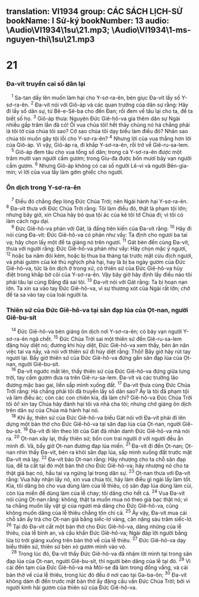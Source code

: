 translation: VI1934
group: CÁC SÁCH LỊCH-SỬ
bookName: I Sử-ký 
bookNumber: 13
audio: \Audio\VI1934\1su\21.mp3; \Audio\VI1934\1-ms-nguyen-thi\1su\21.mp3
-------

<div class="title"><h1>21</h1><h3>Đa-vít truyền cai số dân lại</h3></div>
<span class="verse 1su_21_1"> <sup>1</sup> Sa-tan dấy lên muốn làm hại cho Y-sơ-ra-ên, bèn giục Đa-vít lấy số Y-sơ-ra-ên. </span>
<span class="verse 1su_21_2"><sup>2</sup> Đa-vít nói với Giô-áp và các quan trưởng của dân sự rằng: Hãy đi lấy số dân sự, từ Bê-e-Sê-ba cho đến Đan; rồi đem về tâu lại cho ta, để ta biết số họ. </span>
<span class="verse 1su_21_3"><sup>3</sup> Giô-áp thưa: Nguyện Đức Giê-hô-va gia thêm dân sự Ngài nhiều gấp trăm lần đã có! Ôi vua chúa tôi! hết thảy chúng nó há chẳng phải là tôi tớ của chúa tôi sao? Cớ sao chúa tôi dạy biểu làm điều đó? Nhân sao chúa tôi muốn gây tội lỗi cho Y-sơ-ra-ên? </span>
<span class="verse 1su_21_4"><sup>4</sup> Nhưng lời của vua thắng hơn lời của Giô-áp. Vì vậy, Giô-áp ra, đi khắp Y-sơ-ra-ên, rồi trở về Giê-ru-sa-lem. <br/></span>
<span class="verse 1su_21_5"> <sup>5</sup> Giô-áp đem tâu cho vua tổng số dân; trong cả Y-sơ-ra-ên được một trăm mười vạn người cầm gươm; trong Giu-đa được bốn mươi bảy vạn người cầm gươm. </span>
<span class="verse 1su_21_6"><sup>6</sup> Nhưng Giô-áp không có cai số người Lê-vi và người Bên-gia-min; vì lời của vua lấy làm gớm ghiếc cho người. <br/></span>
<div class="title"><h3>Ôn dịch trong Y-sơ-ra-ên</h3></div>
<span class="verse 1su_21_7"> <sup>7</sup> Điều đó chẳng đẹp lòng Đức Chúa Trời; nên Ngài hành hại Y-sơ-ra-ên. </span>
<span class="verse 1su_21_8"><sup>8</sup> Đa-vít thưa với Đức Chúa Trời rằng: Tôi làm điều đó, thật là phạm tội lớn; nhưng bây giờ, xin Chúa hãy bỏ qua tội ác của kẻ tôi tớ Chúa đi; vì tôi có làm cách ngu dại. <br/></span>
<span class="verse 1su_21_9"> <sup>9</sup> Đức Giê-hô-va phán với Gát, là đấng tiên kiến của Đa-vít rằng: </span>
<span class="verse 1su_21_10"><sup>10</sup> Hãy đi nói cùng Đa-vít: Đức Giê-hô-va có phán như vầy: Ta định cho ngươi ba tai vạ; hãy chọn lấy một để ta giáng nó trên ngươi. </span>
<span class="verse 1su_21_11"><sup>11</sup> Gát bèn đến cùng Đa-vít, thưa với người rằng: Đức Giê-hô-va phán như vầy: Hãy chọn mặc ý ngươi, </span>
<span class="verse 1su_21_12"><sup>12</sup> hoặc ba năm đói kém, hoặc bị thua ba tháng tại trước mặt cừu địch ngươi, và phải gươm của kẻ thù nghịch phá hại, hay là bị ba ngày gươm của Đức Giê-hô-va, tức là ôn dịch ở trong xứ, có thiên sứ của Đức Giê-hô-va hủy điệt trong khắp bờ cõi của Y-sơ-ra-ên. Vậy bây giờ hãy định lấy điều nào tôi phải tâu lại cùng Đấng đã sai tôi. </span>
<span class="verse 1su_21_13"><sup>13</sup> Đa-vít nói với Gát rằng: Ta bị hoạn nạn lớn. Ta xin sa vào tay Đức Giê-hô-va, vì sự thương xót của Ngài rất lớn; chớ để ta sa vào tay của loài người ta. <br/></span>
<div class="title"><h3>Thiên sứ của Đức Giê-hô-va tại sân đạp lúa của Ọt-nan, người Giê-bu-sít</h3></div>
<span class="verse 1su_21_14"> <sup>14</sup> Đức Giê-hô-va bèn giáng ôn dịch nơi Y-sơ-ra-ên; có bảy vạn người Y-sơ-ra-ên ngã chết. </span>
<span class="verse 1su_21_15"><sup>15</sup> Đức Chúa Trời sai một thiên sứ đến Giê-ru-sa-lem đặng hủy diệt nó; đương khi hủy diệt, Đức Giê-hô-va xem thấy, bèn ăn năn việc tai vạ nầy, và nói với thiên sứ đi hủy diệt rằng: Thôi! Bây giờ hãy rút tay ngươi lại. Bấy giờ thiên sứ của Đức Giê-hô-va đứng gần sân đạp lúa của Ọt-nan, người Giê-bu-sít. <br/></span>
<span class="verse 1su_21_16"> <sup>16</sup> Đa-vít ngước mắt lên, thấy thiên sứ của Đức Giê-hô-va đứng giữa lưng trời, tay cầm gươm đưa ra trên Giê-ru-sa-lem. Đa-vít và các trưởng lão đương mặc bao gai, liền sấp mình xuống đất. </span>
<span class="verse 1su_21_17"><sup>17</sup> Đa-vít thưa cùng Đức Chúa Trời rằng: Há chẳng phải tôi đã truyền lấy số dân sao? Ấy là tôi đã phạm tội và làm điều ác; còn các con chiên kia, đã làm chi? Giê-hô-va Đức Chúa Trời tôi ôi! xin tay Chúa hãy đánh hại tôi và nhà cha tôi; nhưng chớ giáng ôn dịch trên dân sự của Chúa mà hành hại nó. <br/></span>
<span class="verse 1su_21_18"> <sup>18</sup> Khi ấy, thiên sứ của Đức Giê-hô-va biểu Gát nói với Đa-vít phải đi lên dựng một bàn thờ cho Đức Giê-hô-va tại sân đạp lúa của Ọt-nan, người Giê-bu-sít. </span>
<span class="verse 1su_21_19"><sup>19</sup> Đa-vít đi lên theo lời của Gát đã nhân danh Đức Giê-hô-va mà nói ra. </span>
<span class="verse 1su_21_20"><sup>20</sup> Ọt-nan xây lại, thấy thiên sứ; bốn con trai người ở với người đều ẩn mình đi. Vả, bấy giờ Ọt-nan đương đạp lúa miến. </span>
<span class="verse 1su_21_21"><sup>21</sup> Đa-vít đi đến Ọt-nan; Ọt-nan nhìn thấy Đa-vít, bèn ra khỏi sân đạp lúa, sấp mình xuống đất trước mặt Đa-vít mà lạy. </span>
<span class="verse 1su_21_22"><sup>22</sup> Đa-vít bảo Ọt-nan rằng: Hãy nhượng cho ta chỗ sân đạp lúa, để ta cất tại đó một bàn thờ cho Đức Giê-hô-va; hãy nhượng nó cho ta thật giá bạc nó, hầu tai vạ ngừng lại trong dân sự. </span>
<span class="verse 1su_21_23"><sup>23</sup> Ọt-nan thưa với Đa-vít rằng: Vua hãy nhận lấy nó, xin vua chúa tôi, hãy làm điều gì ngài lấy làm tốt. Kìa, tôi dâng bò cho vua dùng làm của lễ thiêu, cộ sân đạp lúa dùng làm củi, còn lúa miến để dùng làm của lễ chay; tôi dâng cho hết cả. </span>
<span class="verse 1su_21_24"><sup>24</sup> Vua Đa-vít nói cùng Ọt-nan rằng: không, thật ta muốn mua nó theo giá bạc thật nó; vì ta chẳng muốn lấy vật gì của ngươi mà dâng cho Đức Giê-hô-va, cũng không muốn dâng của lễ thiêu chẳng tốn chi cả. </span>
<span class="verse 1su_21_25"><sup>25</sup> Ấy vậy, Đa-vít mua cái chỗ sân ấy trả cho Ọt-nan giá bằng siếc-lơ vàng, cân nặng sáu trăm siếc-lơ. </span>
<span class="verse 1su_21_26"><sup>26</sup> Tại đó Đa-vít cất một bàn thờ cho Đức Giê-hô-va, dâng những của lễ thiêu, của lễ bình an, và cầu khẩn Đức Giê-hô-va; Ngài đáp lời người bằng lửa từ trời giáng xuống trên bàn thờ về của lễ thiêu. </span>
<span class="verse 1su_21_27"><sup>27</sup> Đức Giê-hô-va dạy biểu thiên sứ, thiên sứ bèn xỏ gươm mình vào vỏ. <br/></span>
<span class="verse 1su_21_28"> <sup>28</sup> Trong lúc đó, Đa-vít thấy Đức Giê-hô-va đã nhậm lời mình tại trong sân đạp lúa của Ọt-nan, người Giê-bu-sít, thì người bèn dâng của lễ tại đó. </span>
<span class="verse 1su_21_29"><sup>29</sup> Vì cái đền tạm của Đức Giê-hô-va mà Môi-se đã làm trong đồng vắng, và cái bàn thờ về của lễ thiêu, trong lúc đó đều ở nơi cao tại Ga-ba-ôn; </span>
<span class="verse 1su_21_30"><sup>30</sup> Đa-vít không dám đi đến trước mặt bàn thờ ấy đặng cầu vấn Đức Chúa Trời; bởi vì người kinh hãi gươm của thiên sứ của Đức Giê-hô-va. <br/></span>
